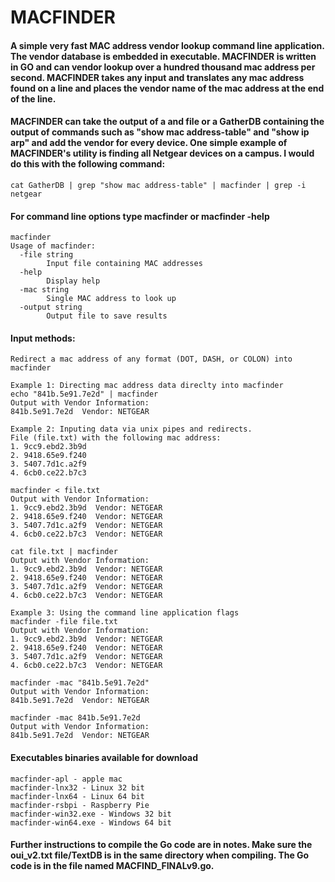 # MACFINDER
#### A simple very fast MAC address vendor lookup command line application. The vendor database is embedded in executable. MACFINDER is written in GO and can vendor lookup over a hundred thousand mac address per second. MACFINDER takes any input and translates any mac address found on a line and places the vendor name of the mac address at the end of the line.

#### MACFINDER can take the output of a and file or a GatherDB containing the output of commands such as "show mac address-table" and "show ip arp" and add the vendor for every device. One simple example of MACFINDER's utility is finding all Netgear devices on a campus. I would do this with the following command:

```
cat GatherDB | grep "show mac address-table" | macfinder | grep -i netgear
```
#### For command line options type macfinder or macfinder -help
```
macfinder 
Usage of macfinder:
  -file string
    	Input file containing MAC addresses
  -help
    	Display help
  -mac string
    	Single MAC address to look up
  -output string
    	Output file to save results
```

#### Input methods:

```
Redirect a mac address of any format (DOT, DASH, or COLON) into macfinder

Example 1: Directing mac address data direclty into macfinder
echo "841b.5e91.7e2d" | macfinder
Output with Vendor Information:
841b.5e91.7e2d  Vendor: NETGEAR

Example 2: Inputing data via unix pipes and redirects.
File (file.txt) with the following mac address:
1. 9cc9.ebd2.3b9d
2. 9418.65e9.f240
3. 5407.7d1c.a2f9
4. 6cb0.ce22.b7c3

macfinder < file.txt
Output with Vendor Information:
1. 9cc9.ebd2.3b9d  Vendor: NETGEAR
2. 9418.65e9.f240  Vendor: NETGEAR
3. 5407.7d1c.a2f9  Vendor: NETGEAR
4. 6cb0.ce22.b7c3  Vendor: NETGEAR

cat file.txt | macfinder
Output with Vendor Information:
1. 9cc9.ebd2.3b9d  Vendor: NETGEAR
2. 9418.65e9.f240  Vendor: NETGEAR
3. 5407.7d1c.a2f9  Vendor: NETGEAR
4. 6cb0.ce22.b7c3  Vendor: NETGEAR

Example 3: Using the command line application flags
macfinder -file file.txt
Output with Vendor Information:
1. 9cc9.ebd2.3b9d  Vendor: NETGEAR
2. 9418.65e9.f240  Vendor: NETGEAR
3. 5407.7d1c.a2f9  Vendor: NETGEAR
4. 6cb0.ce22.b7c3  Vendor: NETGEAR

macfinder -mac "841b.5e91.7e2d"            
Output with Vendor Information:
841b.5e91.7e2d  Vendor: NETGEAR

macfinder -mac 841b.5e91.7e2d 
Output with Vendor Information:
841b.5e91.7e2d  Vendor: NETGEAR
```
#### Executables binaries available for download
```
macfinder-apl - apple mac
macfinder-lnx32 - Linux 32 bit
macfinder-lnx64 - Linux 64 bit
macfinder-rsbpi - Raspberry Pie
macfinder-win32.exe - Windows 32 bit
macfinder-win64.exe - Windows 64 bit
```
#### Further instructions to compile the Go code are in notes. Make sure the oui_v2.txt file/TextDB is in the same directory when compiling. The Go code is in the file named MACFIND_FINALv9.go.






